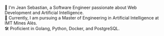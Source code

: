 👋 I'm Jean Sebastian, a Software Engineer passionate about Web Development and Artificial Intelligence.  
🤖 Currently, I am pursuing a Master of Engineering in Artificial Intelligence at IMT Mines Alès.  
🛠️ Proficient in Golang, Python, Docker, and PostgreSQL.  




